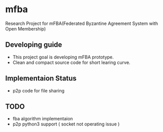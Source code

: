 # mfba
Research Project for mFBA(Federated Byzantine Agreement System with Open Membership) 

## Developing guide

* This project goal is developing mFBA prototype.
* Clean and compact source code for short learing curve.

## Implementaion Status
* p2p code for file sharing

## TODO
* fba algorithm implementaion
* p2p python3 support ( socket not operating issue )
